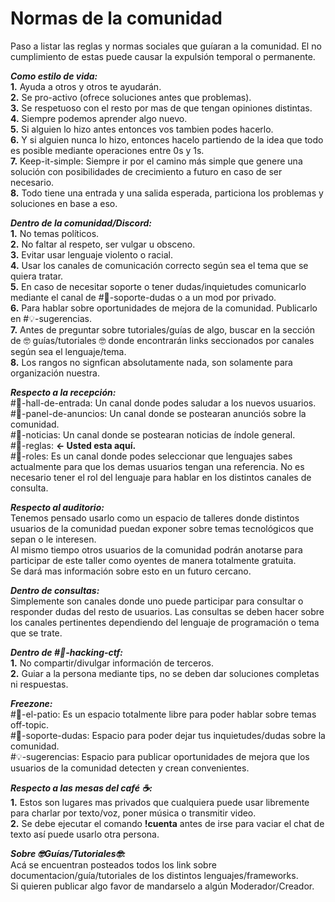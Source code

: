 # Normas de la comunidad

Paso a listar las reglas y normas sociales que guíaran a la comunidad. El no cumplimiento de estas puede causar la expulsión temporal o permanente.

***Como estilo de vida:***<br>
**1.** Ayuda a otros y otros te ayudarán.<br>
**2.** Se pro-activo (ofrece soluciones antes que problemas).<br>
**3.** Se respetuoso con el resto por mas de que tengan opiniones distintas.<br>
**4.** Siempre podemos aprender algo nuevo.<br>
**5.** Si alguien lo hizo antes entonces vos tambien podes hacerlo.<br>
**6.** Y si alguien nunca lo hizo, entonces hacelo partiendo de la idea que todo es posible mediante operaciones entre 0s y 1s.<br>
**7.** Keep-it-simple: Siempre ir por el camino más simple que genere una solución con posibilidades de crecimiento a futuro en caso de ser necesario.<br>
**8.** Todo tiene una entrada y una salida esperada, particiona los problemas y soluciones en base a eso.<br>

***Dentro de la comunidad/Discord:***<br>
**1.** No temas políticos.<br>
**2.** No faltar al respeto, ser vulgar u obsceno.<br>
**3.** Evitar usar lenguaje violento o racial.<br>
**4.** Usar los canales de comunicación correcto según sea el tema que se quiera tratar.<br>
**5.** En caso de necesitar soporte o tener dudas/inquietudes comunicarlo mediante el canal de #🔧-soporte-dudas o a un mod por privado.<br>
**6.** Para hablar sobre oportunidades de mejora de la comunidad. Publicarlo en #💡-sugerencias.<br>
**7.** Antes de preguntar sobre tutoriales/guías de algo, buscar en la sección de 🤓 guías/tutoriales 🤓 donde encontrarán links seccionados por canales según sea el lenguaje/tema.<br>
**8.** Los rangos no signfican absolutamente nada, son solamente para organización nuestra.<br>

***Respecto a la recepción:***<br>
#👋-hall-de-entrada: Un canal donde podes saludar a los nuevos usuarios.<br>
#📣-panel-de-anuncios: Un canal donde se postearan anunciós sobre la comunidad.<br>
#📰-noticias: Un canal donde se postearan noticias de índole general.<br>
#📃-reglas: **<- Usted esta aquí.**<br>
#🔰-roles: Es un canal donde podes seleccionar que lenguajes sabes actualmente para que los demas usuarios tengan una referencia. No es necesario tener el rol del lenguaje para hablar en los distintos canales de consulta.<br>

***Respecto al auditorio:***<br>
Tenemos pensado usarlo como un espacio de talleres donde distintos usuarios de la comunidad puedan exponer sobre temas tecnológicos que sepan o le interesen.<br>
Al mismo tiempo otros usuarios de la comunidad podrán anotarse para participar de este taller como oyentes de manera totalmente gratuita.<br>
Se dará mas información sobre esto en un futuro cercano.<br>

***Dentro de consultas:***<br>
Simplemente son canales donde uno puede participar para consultar o responder dudas del resto de usuarios. Las consultas se deben hacer sobre los canales pertinentes dependiendo del lenguaje de programación o tema que se trate.<br>

***Dentro de #🔑-hacking-ctf:***<br>
**1.** No compartir/divulgar información de terceros.<br>
**2.** Guiar a la persona mediante tips, no se deben dar soluciones completas ni respuestas.<br>

***Freezone:***<br>
#🏓-el-patio: Es un espacio totalmente libre para poder hablar sobre temas off-topic. <br>
#🔧-soporte-dudas: Espacio para poder dejar tus inquietudes/dudas sobre la comunidad.<br>
#💡-sugerencias: Espacio para publicar oportunidades de mejora que los usuarios de la comunidad detecten y crean convenientes.<br>

***Respecto a las mesas del café ☕:***<br>
**1.** Estos son lugares mas privados que cualquiera puede usar libremente para charlar por texto/voz, poner música o transmitir video.<br>
**2.** Se debe ejecutar el comando **!cuenta** antes de irse para vaciar el chat de texto así puede usarlo otra persona.<br>

***Sobre 🤓Guías/Tutoriales🤓:***<br>
Acá se encuentran posteados todos los link sobre documentacion/guía/tutoriales de los distintos lenguajes/frameworks.<br>
Si quieren publicar algo favor de mandarselo a algún Moderador/Creador.<br>


